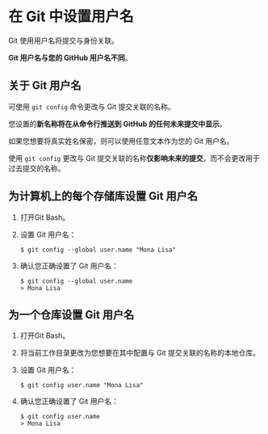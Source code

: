 # 在 Git 中设置用户名

Git 使用用户名将提交与身份关联。 

**Git 用户名与您的 GitHub 用户名不同**。

## 关于 Git 用户名

可使用 `git config` 命令更改与 Git 提交关联的名称。 

您设置的**新名称将在从命令行推送到 GitHub 的任何未来提交中显示**。 

如果您想要将真实姓名保密，则可以使用任意文本作为您的 Git 用户名。

使用 `git config` 更改与 Git 提交关联的名称**仅影响未来的提交**，而不会更改用于过去提交的名称。



## 为计算机上的每个存储库设置 Git 用户名

1. 打开Git Bash。

2. 设置 Git 用户名：

   ```shell
   $ git config --global user.name "Mona Lisa"
   ```

3. 确认您正确设置了 Git 用户名：

   ```shell
   $ git config --global user.name
   > Mona Lisa
   ```



## 为一个仓库设置 Git 用户名

1. 打开Git Bash。

2. 将当前工作目录更改为您想要在其中配置与 Git 提交关联的名称的本地仓库。

3. 设置 Git 用户名：

   ```shell
   $ git config user.name "Mona Lisa"
   ```

4. 确认您正确设置了 Git 用户名：

   ```shell
   $ git config user.name
   > Mona Lisa
   ```